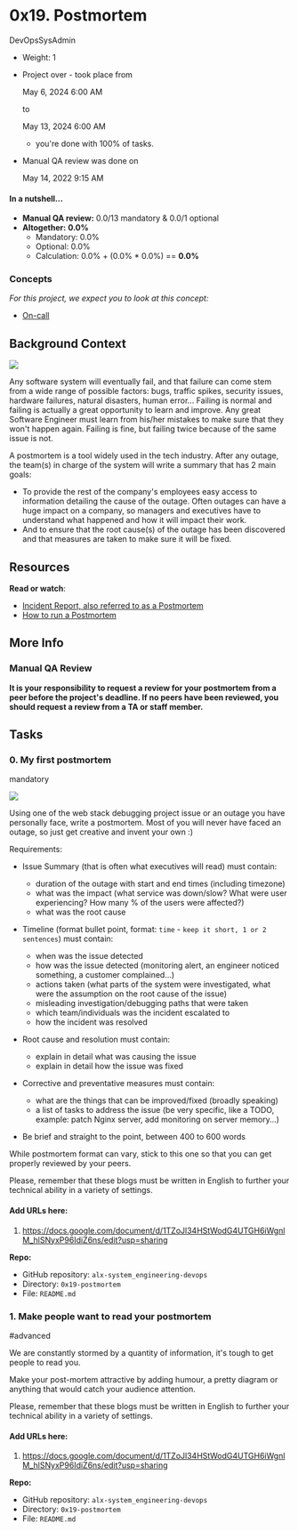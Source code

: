 0x19. Postmortem
================

DevOpsSysAdmin

-   Weight: 1
-   Project over - took place from

    May 6, 2024 6:00 AM

    to

    May 13, 2024 6:00 AM

    - you're done with 100% of tasks.
-   Manual QA review was done on

    May 14, 2022 9:15 AM

#### In a nutshell...

-   **Manual QA review:** 0.0/13 mandatory & 0.0/1 optional
-   **Altogether:**  **0.0%**
    -   Mandatory: 0.0%
    -   Optional: 0.0%
    -   Calculation:  0.0% + (0.0% * 0.0%)  == **0.0%**

### Concepts

*For this project, we expect you to look at this concept:*

-   [On-call](https://alx-intranet.hbtn.io/concepts/39)

Background Context
------------------

[![](https://s3.amazonaws.com/intranet-projects-files/holbertonschool-sysadmin_devops/294/tWUPWmR.png)](https://youtu.be/rp5cVMNmbro)[](http://savefrom.net/?url=https%3A%2F%2Fyoutu.be%2Frp5cVMNmbro&utm_source=ff&utm_medium=extensions&utm_campaign=link_modifier "Obtenir un lien direct")

Any software system will eventually fail, and that failure can come stem from a wide range of possible factors: bugs, traffic spikes, security issues, hardware failures, natural disasters, human error... Failing is normal and failing is actually a great opportunity to learn and improve. Any great Software Engineer must learn from his/her mistakes to make sure that they won't happen again. Failing is fine, but failing twice because of the same issue is not.

A postmortem is a tool widely used in the tech industry. After any outage, the team(s) in charge of the system will write a summary that has 2 main goals:

-   To provide the rest of the company's employees easy access to information detailing the cause of the outage. Often outages can have a huge impact on a company, so managers and executives have to understand what happened and how it will impact their work.
-   And to ensure that the root cause(s) of the outage has been discovered and that measures are taken to make sure it will be fixed.

Resources
---------

**Read or watch**:

-   [Incident Report, also referred to as a Postmortem](https://alx-intranet.hbtn.io/rltoken/vkEjk-M6yBWW-wyB-7-I9Q "Incident Report, also referred to as a Postmortem")
-   [How to run a Postmortem](https://alx-intranet.hbtn.io/rltoken/pzE_VO7Bfe49K_MhkOyzdQ "How to run a Postmortem")

More Info
---------

### Manual QA Review

**It is your responsibility to request a review for your postmortem from a peer before the project's deadline. If no peers have been reviewed, you should request a review from a TA or staff member.**

Tasks
-----

### 0\. My first postmortem

mandatory


[![](https://s3.amazonaws.com/intranet-projects-files/holbertonschool-sysadmin_devops/294/pQ9YzVY.gif)](https://twitter.com/devopsreact/status/834887829486399488)

Using one of the web stack debugging project issue or an outage you have personally face, write a postmortem. Most of you will never have faced an outage, so just get creative and invent your own :)

Requirements:

-   Issue Summary (that is often what executives will read) must contain:
    -   duration of the outage with start and end times (including timezone)
    -   what was the impact (what service was down/slow? What were user experiencing? How many % of the users were affected?)
    -   what was the root cause
-   Timeline (format bullet point, format: `time` - `keep it short, 1 or 2 sentences`) must contain:

    -   when was the issue detected
    -   how was the issue detected (monitoring alert, an engineer noticed something, a customer complained...)
    -   actions taken (what parts of the system were investigated, what were the assumption on the root cause of the issue)
    -   misleading investigation/debugging paths that were taken
    -   which team/individuals was the incident escalated to
    -   how the incident was resolved
-   Root cause and resolution must contain:

    -   explain in detail what was causing the issue
    -   explain in detail how the issue was fixed
-   Corrective and preventative measures must contain:

    -   what are the things that can be improved/fixed (broadly speaking)
    -   a list of tasks to address the issue (be very specific, like a TODO, example: patch Nginx server, add monitoring on server memory...)
-   Be brief and straight to the point, between 400 to 600 words

While postmortem format can vary, stick to this one so that you can get properly reviewed by your peers.

Please, remember that these blogs must be written in English to further your technical ability in a variety of settings.

#### Add URLs here:

1.  <https://docs.google.com/document/d/1TZoJl34HStWodG4UTGH6iWgnlM_hlSNyxP96IdiZ6ns/edit?usp=sharing>

**Repo:**

-   GitHub repository: `alx-system_engineering-devops`
-   Directory: `0x19-postmortem`
-   File: `README.md`

### 1\. Make people want to read your postmortem

#advanced


We are constantly stormed by a quantity of information, it's tough to get people to read you.

Make your post-mortem attractive by adding humour, a pretty diagram or anything that would catch your audience attention.

Please, remember that these blogs must be written in English to further your technical ability in a variety of settings.

#### Add URLs here:

1.  <https://docs.google.com/document/d/1TZoJl34HStWodG4UTGH6iWgnlM_hlSNyxP96IdiZ6ns/edit?usp=sharing>

**Repo:**

-   GitHub repository: `alx-system_engineering-devops`
-   Directory: `0x19-postmortem`
-   File: `README.md`